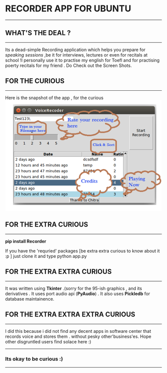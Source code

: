 #			RECORDER APP FOR UBUNTU
--------------------------------------------------------------------------------------

## WHAT'S THE DEAL ?
----------------------
Its a dead-simple Recording application which helps you prepare for *speaking sessions* ,be it for interviews, lectures or even for recitals at school !I personally use it to practise my english for Toefl and for practising poerty recitals for my friend .
Do Check out the Screen Shots.


## FOR THE CURIOUS
----------------------------
Here is the snapshot of the app , for the curious
![Poster](posters/RecorderPoster1.png)



## FOR THE EXTRA CURIOUS
----------------------------
**pip install Recorder**

If you have the 'requried' packages [be extra extra curious to know about it :p ]
just clone it and type python app.py


## FOR THE EXTRA EXTRA CURIOUS
-----------------------------
It was written using **Tkinter** .(sorry for the 95-ish graphics , and its derivatives .
It uses port audio api (**PyAudio**) .
It also uses **Pickledb** for database maintainence.





## FOR THE EXTRA EXTRA EXTRA CURIOUS
---------------------
I did this because i did not find any decent apps in software center that records voice and stores them . without pesky other'business'es.
Hope other disgruntled users find solace here :)

----------------------------------------------------
###	Its okay to be curious :)
----------------------------------------------------
